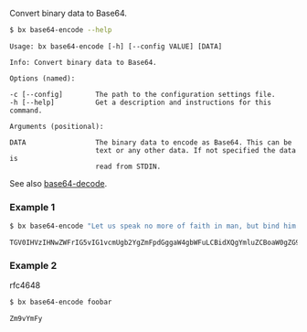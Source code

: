 Convert binary data to Base64.
```sh
$ bx base64-encode --help
```
```
Usage: bx base64-encode [-h] [--config VALUE] [DATA]                     

Info: Convert binary data to Base64.                                     

Options (named):

-c [--config]        The path to the configuration settings file.        
-h [--help]          Get a description and instructions for this command.

Arguments (positional):

DATA                 The binary data to encode as Base64. This can be    
                     text or any other data. If not specified the data is
                     read from STDIN.
```
See also [base64-decode](bx-base64-decode).
### Example 1
```sh
$ bx base64-encode "Let us speak no more of faith in man, but bind him down from mischief by the chains of cryptography."
```
```
TGV0IHVzIHNwZWFrIG5vIG1vcmUgb2YgZmFpdGggaW4gbWFuLCBidXQgYmluZCBoaW0gZG93biBmcm9tIG1pc2NoaWVmIGJ5IHRoZSBjaGFpbnMgb2YgY3J5cHRvZ3JhcGh5Lg==
```
### Example 2
rfc4648
```sh
$ bx base64-encode foobar
```
```
Zm9vYmFy
```